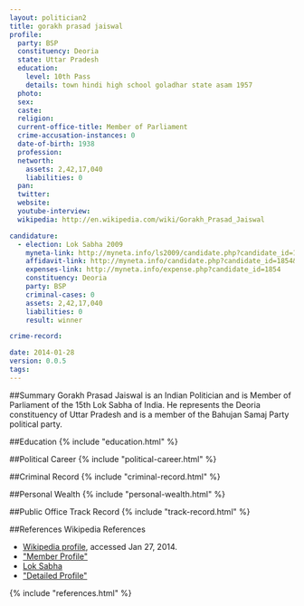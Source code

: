 ```yaml
---
layout: politician2
title: gorakh prasad jaiswal
profile: 
  party: BSP
  constituency: Deoria
  state: Uttar Pradesh
  education: 
    level: 10th Pass
    details: town hindi high school goladhar state asam 1957
  photo: 
  sex: 
  caste: 
  religion: 
  current-office-title: Member of Parliament
  crime-accusation-instances: 0
  date-of-birth: 1938
  profession: 
  networth: 
    assets: 2,42,17,040
    liabilities: 0
  pan: 
  twitter: 
  website: 
  youtube-interview: 
  wikipedia: http://en.wikipedia.com/wiki/Gorakh_Prasad_Jaiswal

candidature: 
  - election: Lok Sabha 2009
    myneta-link: http://myneta.info/ls2009/candidate.php?candidate_id=1854
    affidavit-link: http://myneta.info/candidate.php?candidate_id=1854&scan=original
    expenses-link: http://myneta.info/expense.php?candidate_id=1854
    constituency: Deoria 
    party: BSP
    criminal-cases: 0
    assets: 2,42,17,040
    liabilities: 0
    result: winner 

crime-record: 

date: 2014-01-28
version: 0.0.5
tags: 
---
```

##Summary
Gorakh Prasad Jaiswal is an Indian Politician and is Member of Parliament of the 15th Lok Sabha of India. He represents the Deoria constituency of Uttar Pradesh and is a member of the Bahujan Samaj Party political party.




##Education
{% include "education.html" %}


##Political Career
{% include "political-career.html" %}


##Criminal Record
{% include "criminal-record.html" %}


##Personal Wealth
{% include "personal-wealth.html" %}


##Public Office Track Record
{% include "track-record.html" %}


##References
Wikipedia References
- [Wikipedia profile]({{page.profile.wikipedia}}), accessed Jan 27, 2014.
- ["Member Profile"][wiki1]
- [Lok Sabha][wiki2]
- ["Detailed Profile"][wiki3]

[wiki1]: http://164.100.47.132/LssNew/Members/Biography.aspx?mpsno=4302
[wiki2]: /wiki/Lok_Sabha
[wiki3]: http://india.gov.in/my-government/indian-parliament/gorakh-prasad-jaiswal


{% include "references.html" %}